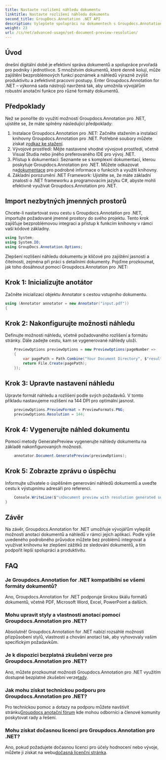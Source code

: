 ```yaml
---
title: Nastavte rozlišení náhledu dokumentu
linktitle: Nastavte rozlišení náhledu dokumentu
second_title: GroupDocs.Annotation .NET API
description: Vylepšete spolupráci na dokumentech s Groupdocs.Annotation pro .NET bezproblémově zefektivněte funkce anotace a náhledu.
weight: 23
url: /cs/net/advanced-usage/set-document-preview-resolution/
---
```

## Úvod
dnešní digitální době je efektivní správa dokumentů a spolupráce prvořadá pro podniky i jednotlivce. S množstvím dokumentů, které denně kolují, může zajištění bezproblémových funkcí poznámek a náhledů výrazně zvýšit produktivitu a zefektivnit pracovní postupy. Enter Groupdocs.Annotation for .NET – výkonná sada nástrojů navržená tak, aby umožnila vývojářům robustní anotační funkce pro různé formáty dokumentů.
## Předpoklady
Než se ponoříte do využití možností Groupdocs.Annotation pro .NET, ujistěte se, že máte splněny následující předpoklady:
1.  Instalace Groupdocs.Annotation pro .NET: Začněte stažením a instalací knihovny Groupdocs.Annotation pro .NET. Potřebné soubory můžete získat z[odkaz ke stažení](https://releases.groupdocs.com/annotation/net/).
2. Vývojové prostředí: Mějte nastavené vhodné vývojové prostředí, včetně Visual Studia nebo jiného preferovaného IDE pro vývoj .NET.
3. Přístup k dokumentaci: Seznamte se s komplexní dokumentací, kterou poskytuje Groupdocs.Annotation pro .NET. Můžete odkazovat na[dokumentace](https://tutorials.groupdocs.com/annotation/net/) pro podrobné informace o funkcích a využití knihovny.
4. Základní porozumění .NET Framework: Ujistěte se, že máte základní znalosti o .NET frameworku a programovacím jazyku C#, abyste mohli efektivně využívat Groupdocs.Annotation pro .NET.

## Import nezbytných jmenných prostorů
Chcete-li nastartovat svou cestu s Groupdocs.Annotation pro .NET, importujte požadované jmenné prostory do svého projektu. Tento krok zajišťuje bezproblémovou integraci a přístup k funkcím knihovny v rámci vaší kódové základny.

```csharp
using System;
using System.IO;
using GroupDocs.Annotation.Options;
```

Zlepšení rozlišení náhledu dokumentu je klíčové pro zajištění jasnosti a čitelnosti, zejména při práci s detailními dokumenty. Pojďme prozkoumat, jak toho dosáhnout pomocí Groupdocs.Annotation pro .NET:
## Krok 1: Inicializujte anotátor
Začněte inicializací objektu Annotator s cestou vstupního dokumentu.
```csharp
using (Annotator annotator = new Annotator("input.pdf"))
{
```
## Krok 2: Nakonfigurujte možnosti náhledu
Definujte možnosti náhledu, včetně požadovaného rozlišení a formátu stránky. Dále zadejte cestu, kam se vygenerované náhledy uloží.
```csharp
    PreviewOptions previewOptions = new PreviewOptions(pageNumber =>
    {
        var pagePath = Path.Combine("Your Document Directory", $"result_with_resolution_{pageNumber}.png");
        return File.Create(pagePath);
    });
```
## Krok 3: Upravte nastavení náhledu
Upravte formát náhledu a rozlišení podle svých požadavků. V tomto příkladu nastavujeme rozlišení na 144 DPI pro optimální jasnost.
```csharp
    previewOptions.PreviewFormat = PreviewFormats.PNG;
    previewOptions.Resolution = 144;
```
## Krok 4: Vygenerujte náhled dokumentu
Pomocí metody GeneratePreview vygenerujte náhledy dokumentu na základě nakonfigurovaných možností.
```csharp
    annotator.Document.GeneratePreview(previewOptions);
```
## Krok 5: Zobrazte zprávu o úspěchu
Informujte uživatele o úspěšném generování náhledů dokumentů a uveďte cestu k výstupnímu adresáři pro referenci.
```csharp
    Console.WriteLine($"\nDocument preview with resolution generated successfully.\nCheck output in {"Your Document Directory"}.");
}
```

## Závěr
Na závěr, Groupdocs.Annotation for .NET umožňuje vývojářům vylepšit možnosti anotací dokumentů a náhledů v rámci jejich aplikací. Podle výše uvedeného podrobného průvodce můžete bez problémů integrovat a využívat knihovnu ke zlepšení zážitků ze sledování dokumentů, a tím podpořit lepší spolupráci a produktivitu.
## FAQ
### Je Groupdocs.Annotation for .NET kompatibilní se všemi formáty dokumentů?
Ano, Groupdocs.Annotation for .NET podporuje širokou škálu formátů dokumentů, včetně PDF, Microsoft Word, Excel, PowerPoint a dalších.
### Mohu upravit styly a vlastnosti anotací pomocí Groupdocs.Annotation pro .NET?
Absolutně! Groupdocs.Annotation for .NET nabízí rozsáhlé možnosti přizpůsobení stylů, vlastností a chování anotací tak, aby vyhovovaly vašim specifickým požadavkům.
### Je k dispozici bezplatná zkušební verze pro Groupdocs.Annotation pro .NET?
Ano, můžete prozkoumat možnosti Groupdocs.Annotation pro .NET využitím dostupné bezplatné zkušební verze[tady](https://releases.groupdocs.com/).
### Jak mohu získat technickou podporu pro Groupdocs.Annotation pro .NET?
 Pro technickou pomoc a dotazy na podporu můžete navštívit stránku[Groupdocs anotační fórum](https://forum.groupdocs.com/c/annotation/10) kde mohou odborníci a členové komunity poskytovat rady a řešení.
### Mohu získat dočasnou licenci pro Groupdocs.Annotation pro .NET?
 Ano, pokud požadujete dočasnou licenci pro účely hodnocení nebo vývoje, můžete ji získat na webu[dočasná licenční stránka](https://purchase.groupdocs.com/temporary-license/).